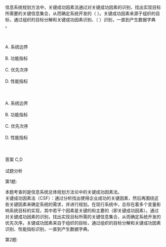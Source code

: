 <div class="detail lh2"><p>信息系统规划方法中，关键成功因素法通过对关键成功因素的识别，找出实现目标所需要的关键信息集合，从而确定系统开发的（  ）。关键成功因素来源于组织的目标，通过组织的目标分解和关键成功因素识别、（  ）识别，一直到产生数据字典 。<br/></p><br/><br/>A. 系统边界<br/><br/>B. 功能指标<br/><br/>C. 优先次序<br/><br/>D. 性能指标<br/><br/><br/><br/>A. 系统边界<br/><br/>B. 功能指标<br/><br/>C. 优先次序<br/><br/>D. 性能指标<br/><br/><br/><br/>答案 C,D<br/><br/>试题分析<br/><p>第1题:</p><p>本题考查的是信息系统总体规划方法论中的关键成功因素法。<br/>关键成功因素法（CSF）：通过分析找出使得企业成功的关键因素，然后再围绕这些关键因素来确定系统的需求，并进行规划。在现行系统中，总存在着多个变量影响系统目标的实现，其中若干个因素是关键的和主要的（即关键成功因素）。通过对关键成功因素的识别，找出实现目标所需的关键信息集合，从而确定系统开发的优先次序。关键成功因素来自于组织的目标，通过组织的目标分解和关键成功因素识别、性能指标识别，一直到产生数据字典。</p><p>第2题:</p><p><br/></p></div>
